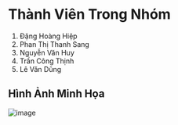 # Thành Viên Trong Nhóm
1. Đặng Hoàng Hiệp 
2. Phan Thị Thanh Sang 
3. Nguyễn Văn Huy
4. Trần Công Thịnh
5. Lê Văn Dũng


## Hình Ảnh Minh Họa
![image](https://github.com/Jinbaomin/PlayFair/assets/86481885/017a4b7e-f3b3-4e00-a795-cd932da98f5f)
